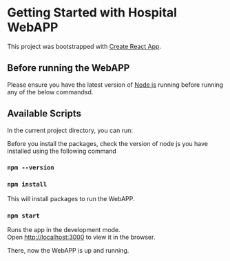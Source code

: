 # Getting Started with Hospital WebAPP

This project was bootstrapped with [Create React App](https://github.com/facebook/create-react-app).

## Before running the WebAPP

Please ensure you have the latest version of [Node js](https://nodejs.org/en/download/) running before running any of the below commandsd. 

## Available Scripts

In the current project directory, you can run:

Before you install the packages, check the version of node js you have installed using the following command
### `npm --version`

### `npm install`

This will install packages to run the WebAPP. 

### `npm start`

Runs the app in the development mode.\
Open [http://localhost:3000](http://localhost:3000) to view it in the browser.

There, now the WebAPP is up and running. 
